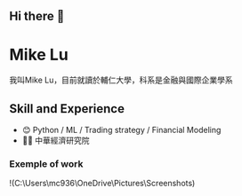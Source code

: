 ## Hi there 👋

# Mike Lu
我叫Mike Lu，目前就讀於輔仁大學，科系是金融與國際企業學系

## Skill and Experience
* 😊 Python / ML / Trading strategy / Financial Modeling
* 🧑‍💼 中華經濟研究院 

### Exemple of work

!(C:\Users\mc936\OneDrive\Pictures\Screenshots)
